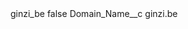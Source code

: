 <?xml version="1.0" encoding="UTF-8"?>
<CustomMetadata xmlns="http://soap.sforce.com/2006/04/metadata" xmlns:xsi="http://www.w3.org/2001/XMLSchema-instance" xmlns:xsd="http://www.w3.org/2001/XMLSchema">
    <label>ginzi_be</label>
    <protected>false</protected>
    <values>
        <field>Domain_Name__c</field>
        <value xsi:type="xsd:string">ginzi.be</value>
    </values>
</CustomMetadata>
